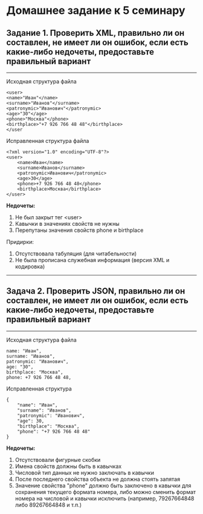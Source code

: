 # Домашнее задание к 5 семинару

## Задание 1. Проверить XML, правильно ли он составлен, не имеет ли он ошибок, если есть какие-либо недочеты, предоставьте правильный вариант
---

Исходная структура файла

    <user>
    <name>"Иван"</name>
    <surname>"Иванов"</surname>
    <patronymic>"Иванович"</patronymic>
    <age>"30"</age>
    <phone>"Москва"</phone>
    <birthplace>"+7 926 766 48 48"</birthplace>
    </user

Исправленная структура файла

    <?xml version="1.0" encoding="UTF-8"?>
    <user>
        <name>Иван</name>
        <surname>Иванов</surname>
        <patronymic>Иванович</patronymic>
        <age>30</age>
        <phone>+7 926 766 48 48</phone>
        <birthplace>Москва</birthplace>
    </user>

**Недочеты:**
1. Не был закрыт тег \<user\>
2. Кавычки в значениях свойств не нужны
3. Перепутаны значения свойств phone и birthplace

Придирки:
1. Отсутствовала табуляция (для читабельности)
2. Не была прописана служебная информация (версия XML и кодировка)

---
## Задача 2. Проверить JSON, правильно ли он составлен, не имеет ли он ошибок, если есть какие-либо недочеты, предоставьте правильный вариант
---

Исходная структура файла

    name: "Иван",
    surname: "Иванов",
    patronymic: "Иванович",
    age: "30",
    birthplace: "Москва",
    phone: +7 926 766 48 48,


Исправленная структура

    {
        "name": "Иван",
        "surname": "Иванов",
        "patronymic": "Иванович",
        "age": 30,
        "birthplace": "Москва",
        "phone": "+7 926 766 48 48"
    }

**Недочеты:**
1. Отсутствовали фигурные скобки
2. Имена свойств должны быть в кавычках
3. Числовой тип данных не нужно заключать в кавычки
4. После последнего свойства объекта не должна стоять запятая
5. Значение свойства "phone" должно быть заключено в кавычки для сохранения текущего формата номера, либо можно сменить формат номера на числовой и кавычки исключить (например, 79267664848 либо 89267664848 и т.п.)